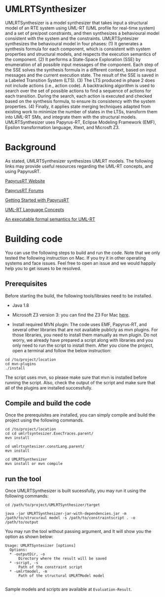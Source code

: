 # UMLRTSynthesizer
UMLRTSynthesizer is a model synthesizer that takes input a structural model of an RTE system using UML-RT (UML profile for real-time system) and a set of pre/post constraints, and then synthesizes a behavioural model consistent with the system and the constraints. UMLRTSyntesizer synthesizes the behavioural model in four phases: (1) It generates a synthesis formula for each component, which is consistent with system properties and structural models, and respects the execution semantics of the component. (2) It performs a State-Space Exploration (SSE) by enumeration of all possible input messages of the component. Each step of the SSE solves the synthesis formula in a different context, based on input messages and the current execution state. The result of the SSE is saved in a Labeled Transition System (LTS). (3) The LTS produced in phase 2 does not include actions (i.e., action code). A backtracking algorithm is used to search over the set of possible actions to find a sequence of actions for each transition. During the search, each action is executed and checked based on the synthesis formula, to ensure its consistency with the system properties. (4) Finally, it applies state merging techniques adapted from existing work to minimize the number of states in the LTSs, transform them into UML-RT SMs, and integrate them with the structural models.
UMLRTSynthesizer uses Papyrus-RT, Eclipse Modeling Framework (EMF), Epsilon transformation language, Xtext, and Microsft Z3.

# Background

As stated, UMLRTSynthesizer synthesizes UMLRT models. The following links may provide useful resources regarding the UML-RT concepts, and using PapyrusRT.

[PapyrusRT Website](https://eclipse.org/papyrus-rt/)

[PapyrusRT Forums](https://www.eclipse.org/forums/index.php/f/314/)

[Getting Started with PapyrusRT](https://wiki.eclipse.org/Papyrus-RT/User/User_Guide/Getting_Started)

[UML-RT Language Concepts](https://pdfs.semanticscholar.org/7fae/fac63155a404e431c97201f89fc8c37a7d62.pdf)

[An executable formal semantics for UML-RT](https://link.springer.com/article/10.1007/s10270-014-0399-z)


# Building code 
You can use the following steps to build and run the code. Note that we only tested the following instruction on Mac. If you try it in other operating systems and face issues. Feel free to open an issue and we would happily help you to get issues to be resolved.

## Prerequisites
Before starting the build, the following tools/libraies need to be installed.

- Java 1.8 
- Microsoft Z3 version 3: you can find the Z3 For Mac [here](https://github.com/Z3Prover/z3/releases/download/z3-4.8.6/z3-4.8.6-x64-osx-10.14.6.zip). 

- Install required MVN plugin: The code uses EMF, Papyrus-RT, and several other libraries that are not available publicly as mvn plugins. For those libraries, you need to install them manually as mvn plugin. Do not worry, we already have prepared a script along with libraries and you only need to run the script to install them. After you clone the project, open a terminal and follow the below instruction:

```
cd /to/project/location
cd mvn-plugins
./install

```


The script uses mvn, so please make sure that mvn is installed before running the script. Also, check the output of the script and make sure that all of the plugins are installed successfully.

## Compile and build the code
Once the prerequisites are installed, you can simply compile and build the project using the following commands.

```
cd /to/project/location
cd cd umlrtsyntesizer.ExecTraces.parent/
mvn install

cd umlrtsyntesizer.constLang.parent/
mvn install

cd UMLRTSynthesizer
mvn install or mvn compile

```


## run the tool 
Once UMLRTSynthesizer is built sucessfully, you may run it using the following commands:

```
cd /path/to/project/UMLRTSynthesizer/target

java -jar UMLRTSynthesizer-jar-with-dependencies.jar -m /path/to/strucuraul model -s /path/to/constraintscript . -o /path/to/output

```

You may run the tool without passing argument, and It will show you the option as shown below:

```
Usage: UMLRTSyntesizer [options]
  Options:
  * -outputDir, -o
      Directory where the result will be saved
  * -script, -s
      Path of the constraint script
  * -umlrtmodel, -m
      Path of the structural UMLRTModel model


```

Sample models and scripts are available at `Evaluation-Result`. 



